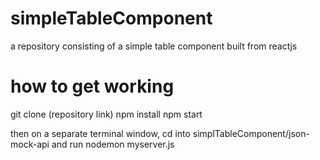 # simpleTableComponent
a repository consisting of a simple table component built from reactjs


# how to get working

git clone (repository link)
npm install 
npm start 

then on a separate terminal window, cd into simplTableComponent/json-mock-api and run
nodemon myserver.js
